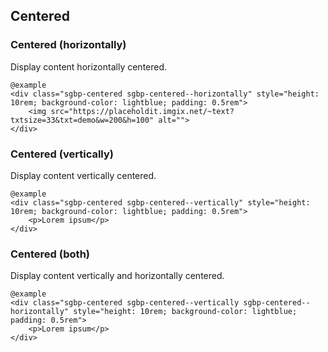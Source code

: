 ## Centered

### Centered (horizontally)

Display content horizontally centered.

    @example
    <div class="sgbp-centered sgbp-centered--horizontally" style="height: 10rem; background-color: lightblue; padding: 0.5rem">
        <img src="https://placeholdit.imgix.net/~text?txtsize=33&txt=demo&w=200&h=100" alt="">
    </div>

### Centered (vertically)

Display content vertically centered.

    @example
    <div class="sgbp-centered sgbp-centered--vertically" style="height: 10rem; background-color: lightblue; padding: 0.5rem">
        <p>Lorem ipsum</p>
    </div>

### Centered (both)

Display content vertically and horizontally centered.

    @example
    <div class="sgbp-centered sgbp-centered--vertically sgbp-centered--horizontally" style="height: 10rem; background-color: lightblue; padding: 0.5rem">
        <p>Lorem ipsum</p>
    </div>
